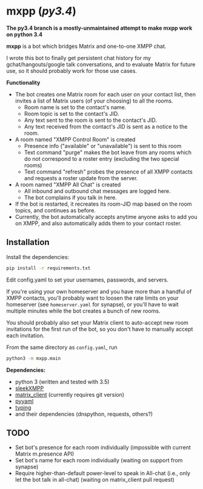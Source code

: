 # mxpp (*py3.4*)

**The py3.4 branch is a mostly-unmaintained attempt to make mxpp work on
 python 3.4**


**mxpp** is a bot which bridges Matrix and one-to-one XMPP chat.

I wrote this bot to finally get persistent chat history for my 
gchat/hangouts/google talk conversations, and to evaluate Matrix
for future use, so it should probably work for those use cases.


**Functionality**

* The bot creates one Matrix room for each user on your contact list,
then invites a list of Matrix users (of your choosing) to all the rooms.
    - Room name is set to the contact's name.
    - Room topic is set to the contact's JID.
    - Any text sent to the room is sent to the contact's JID.
    * Any text received from the contact's JID is sent as a notice
      to the room.
* A room named "XMPP Control Room" is created
    - Presence info ("available" or "unavailable") is sent to this room
    - Text command "purge" makes the bot leave from any rooms which do
      not correspond to a roster entry (excluding the two special rooms)
    - Text command "refresh" probes the presence of all XMPP contacts
      and requests a roster update from the server.
* A room named "XMPP All Chat" is created
    - All inbound and outbound chat messages are logged here.
    - The bot complains if you talk in here.
* If the bot is restarted, it recreates its room-JID map based on the
  room topics, and continues as before.
* Currently, the bot automatically accepts anytime anyone asks to add
  you on XMPP, and also automatically adds them to your contact roster.


## Installation
Install the dependencies:
```bash
pip install -r requirements.txt
```

Edit config.yaml to set your usernames, passwords, and servers.

If you're using your own homeserver and you have more than a handful of
 XMPP contacts, you'll probably want to loosen the rate limits on your
 homeserver (see ```homeserver.yaml``` for synapse), or you'll have to
 wait multiple minutes while the bot creates a bunch of new rooms.

You should probably also set your Matrix client to auto-accept new room
 invitations for the first run of the bot, so you don't have to
 manually accept each invitation.

From the same directory as ```config.yaml```, run
```bash
python3 -m mxpp.main
```

**Dependencies:**

* python 3 (written and tested with 3.5)
* [sleekXMPP](https://pypi.python.org/pypi/sleekxmpp/1.3.1)
* [matrix_client](https://github.com/matrix-org/matrix-python-sdk)
  (currently requires git version)
* [pyyaml](https://pypi.python.org/pypi/PyYAML/3.12)
* [typing](https://pypi.python.org/pypi/typing/3.5.2)
* and their dependencies (dnspython, requests, others?)


## TODO

* Set bot's presence for each room individually
 (impossible with current Matrix m.presence API)
* Set bot's name for each room individually
 (waiting on support from synapse)
* Require higher-than-default power-level to speak in All-chat (i.e.,
only let the bot talk in all-chat)
 (waiting on matrix_client pull request)
